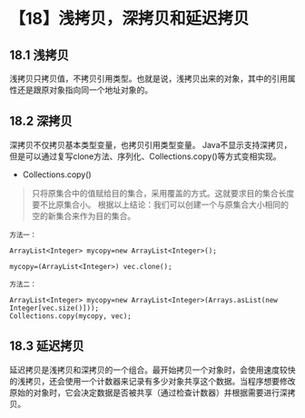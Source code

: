 # 【18】浅拷贝，深拷贝和延迟拷贝
## 18.1 浅拷贝
浅拷贝只拷贝值，不拷贝引用类型。也就是说，浅拷贝出来的对象，其中的引用属性还是跟原对象指向同一个地址对象的。

## 18.2 深拷贝
深拷贝不仅拷贝基本类型变量，也拷贝引用类型变量。
Java不显示支持深拷贝，但是可以通过复写clone方法、序列化、Collections.copy()等方式变相实现。
- Collections.copy()
> 只将原集合中的值赋给目的集合，采用覆盖的方式。这就要求目的集合长度要不比原集合小。
> 根据以上结论：我们可以创建一个与原集合大小相同的空的新集合来作为目的集合。

```
方法一：

ArrayList<Integer> mycopy=new ArrayList<Integer>();

mycopy=(ArrayList<Integer>) vec.clone();

方法二：

ArrayList<Integer> mycopy=new ArrayList<Integer>(Arrays.asList(new Integer[vec.size()]));
Collections.copy(mycopy, vec);
```

## 18.3 延迟拷贝
延迟拷贝是浅拷贝和深拷贝的一个组合。最开始拷贝一个对象时，会使用速度较快的浅拷贝，还会使用一个计数器来记录有多少对象共享这个数据。当程序想要修改原始的对象时，它会决定数据是否被共享（通过检查计数器）并根据需要进行深拷贝。